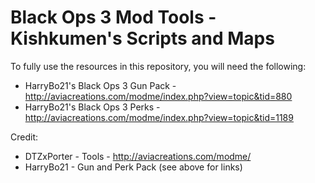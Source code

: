 # Black Ops 3 Mod Tools - Kishkumen's Scripts and Maps

To fully use the resources in this repository, you will need the following:

* HarryBo21's Black Ops 3 Gun Pack - http://aviacreations.com/modme/index.php?view=topic&tid=880
* HarryBo21's Black Ops 3 Perks - http://aviacreations.com/modme/index.php?view=topic&tid=1189

Credit:

* DTZxPorter - Tools - http://aviacreations.com/modme/
* HarryBo21 - Gun and Perk Pack (see above for links)
